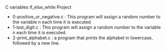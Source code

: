 C variables if_else_while Project
* 0-positive_or_negative.c : This program will assign a random number to the variable n each time it is executed
* 1-last_digit.c : This program will assign a random number to the variable n each time it is executed.
* 2-print_alphabet.c :  a program that prints the alphabet in lowercase, followed by a new line.
